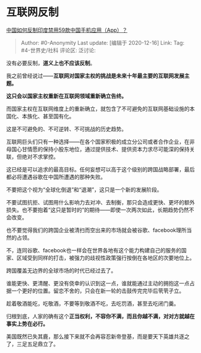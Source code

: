 # 互联网反制
[中国如何反制印度禁用59款中国手机应用（App）？](https://www.zhihu.com/question/404190602/answer/1321104250)

> Author: #0-Anonymity
> Last update: [编辑于 2020-12-16]
> Link:
> Tag: #4-世界史/社科
> 评论区:
> 泛讨论:

没有必要反制，**道义上也不应该反制**。

我之前曾经说过——**互联网对国家主权的挑战是未来十年最主要的互联网发展主题。**

**这只会以国家主权重新在互联网领域重新确立告终。**

而国家主权在互联网维度上的重新确立，就包含了不可避免的互联网基础设施的本国化、本族化、甚至国有化。

这是不可避免的、不可逆转、不可挑战的历史趋势。

互联网巨头们只有一种选择——在各个国家积极的成立分公司或者合作企业，在非母国心甘情愿的保持小股东地位，通过提供技术、提供资本力求尽可能深的保持关联，但绝对不求掌控。

这已经是可以追求的最高目标。任何妄想可以高于这个级别的跨国战略部署，最后都必将遭遇谷歌在中国所遭遇的那种失败。

不要把这个视为“全球化倒退”和“退潮”，这只是一个新的发展阶段。

不要试图抗拒、试图用什么影响力去对冲、去制衡，那只会造成更快、更坏的额外损失。也不要抱着“这只是暂时的”的期待——即使一次两次如此，长期趋势仍然不会改变。

也不要觉得我们的跨国企业被清扫而空出来的市场就会被谷歌、facebook理所当然的占领。

不，连同谷歌、facebook也一样会在世界各地有这个能力构建自己的服务的国家、区域受到同样的打击，被强力的歧视性政策强行按倒在各地区的次要地位上。

跨国覆盖无边界的全球市场的时代已经过去了。

谁能更快、更清醒、更没有侥幸的认识到这一点，谁就能通过主动的拥抱这一点占据一个更好的位置。留恋不舍的，只会在新一轮的击鼓传完完毕后茕茕孑立。

趁着敬酒能吃，吃敬酒，不要等到敬酒不吃，去吃罚酒，甚至去吃闭门羹。

归根到底，人家的确有这个**正当权利，不容你不满，而且你越不满，对对方就越在事实上势在必行。**

美国既然已失其鹿，那么接下来就不会再容忍新帝登基，而是要天下英雄共逐之了，三足五足鼎立了。
